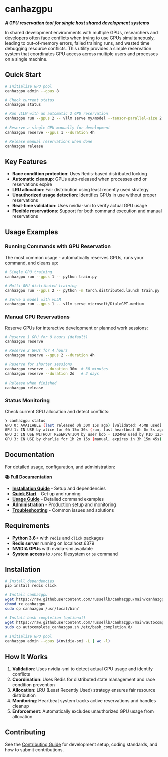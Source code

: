 # canhazgpu

***A GPU reservation tool for single host shared development systems***

In shared development environments with multiple GPUs, researchers and developers often face conflicts when trying to use GPUs simultaneously, leading to out-of-memory errors, failed training runs, and wasted time debugging resource conflicts. This utility provides a simple reservation system that coordinates GPU access across multiple users and processes on a single machine.

## Quick Start

```bash
# Initialize GPU pool
canhazgpu admin --gpus 8

# Check current status
canhazgpu status

# Run vLLM with an automatic 2 GPU reservation
canhazgpu run --gpus 2 -- vllm serve my/model --tensor-parallel-size 2

# Reserve a single GPU manually for development
canhazgpu reserve --gpus 1 --duration 4h

# Release manual reservations when done
canhazgpu release
```

## Key Features

- **Race condition protection**: Uses Redis-based distributed locking
- **Automatic cleanup**: GPUs auto-released when processes end or reservations expire
- **LRU allocation**: Fair distribution using least recently used strategy
- **Unauthorized usage detection**: Identifies GPUs in use without proper reservations
- **Real-time validation**: Uses nvidia-smi to verify actual GPU usage
- **Flexible reservations**: Support for both command execution and manual reservations

## Usage Examples

### Running Commands with GPU Reservation
The most common usage - automatically reserves GPUs, runs your command, and cleans up:

```bash
# Single GPU training
canhazgpu run --gpus 1 -- python train.py

# Multi-GPU distributed training  
canhazgpu run --gpus 2 -- python -m torch.distributed.launch train.py

# Serve a model with vLLM
canhazgpu run --gpus 1 -- vllm serve microsoft/DialoGPT-medium
```

### Manual GPU Reservations
Reserve GPUs for interactive development or planned work sessions:

```bash
# Reserve 1 GPU for 8 hours (default)
canhazgpu reserve

# Reserve 2 GPUs for 4 hours
canhazgpu reserve --gpus 2 --duration 4h

# Reserve for shorter sessions
canhazgpu reserve --duration 30m  # 30 minutes
canhazgpu reserve --duration 2d   # 2 days

# Release when finished
canhazgpu release
```

### Status Monitoring
Check current GPU allocation and detect conflicts:

```bash
❯ canhazgpu status
GPU 0: AVAILABLE (last released 0h 30m 15s ago) [validated: 45MB used]
GPU 1: IN USE by alice for 0h 15m 30s (run, last heartbeat 0h 0m 5s ago) [validated: 8452MB, 1 processes]
GPU 2: IN USE WITHOUT RESERVATION by user bob - 1024MB used by PID 12345 (python3), PID 67890 (jupyter)
GPU 3: IN USE by charlie for 1h 2m 15s (manual, expires in 3h 15m 45s) [validated: no actual usage detected]
```

## Documentation

For detailed usage, configuration, and administration:

**📚 [Full Documentation](http://blog.russellbryant.net/canhazgpu/)**

- **[Installation Guide](http://blog.russellbryant.net/canhazgpu/installation/)** - Setup and dependencies
- **[Quick Start](http://blog.russellbryant.net/canhazgpu/quickstart/)** - Get up and running
- **[Usage Guide](http://blog.russellbryant.net/canhazgpu/usage-run/)** - Detailed command examples
- **[Administration](http://blog.russellbryant.net/canhazgpu/admin-setup/)** - Production setup and monitoring
- **[Troubleshooting](http://blog.russellbryant.net/canhazgpu/admin-troubleshooting/)** - Common issues and solutions

## Requirements

- **Python 3.6+** with `redis` and `click` packages
- **Redis server** running on localhost:6379
- **NVIDIA GPUs** with nvidia-smi available
- **System access** to `/proc` filesystem or `ps` command

## Installation

```bash
# Install dependencies
pip install redis click

# Install canhazgpu
wget https://raw.githubusercontent.com/russellb/canhazgpu/main/canhazgpu
chmod +x canhazgpu
sudo cp canhazgpu /usr/local/bin/

# Install bash completion (optional)
wget https://raw.githubusercontent.com/russellb/canhazgpu/main/autocomplete_canhazgpu.sh
sudo cp autocomplete_canhazgpu.sh /etc/bash_completion.d/

# Initialize GPU pool
canhazgpu admin --gpus $(nvidia-smi -L | wc -l)
```

## How It Works

1. **Validation**: Uses nvidia-smi to detect actual GPU usage and identify conflicts
2. **Coordination**: Uses Redis for distributed state management and race condition prevention  
3. **Allocation**: LRU (Least Recently Used) strategy ensures fair resource distribution
4. **Monitoring**: Heartbeat system tracks active reservations and handles cleanup
5. **Enforcement**: Automatically excludes unauthorized GPU usage from allocation

## Contributing

See the [Contributing Guide](http://blog.russellbryant.net/canhazgpu/dev-contributing/) for development setup, coding standards, and how to submit contributions.
